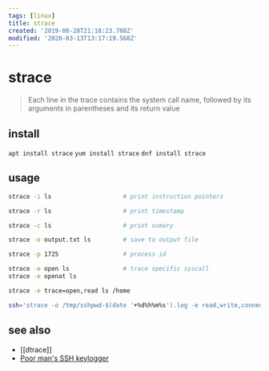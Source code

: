 ```yaml
---
tags: [linux]
title: strace
created: '2019-08-28T21:18:23.708Z'
modified: '2020-03-13T13:17:19.568Z'
---
```


# strace

> Each line in the trace contains the system call name, followed  by  its arguments  in parentheses and its return value

## install
`apt install strace` `yum install strace`	 `dnf install strace`	

## usage
```sh
strace -i ls                    # print instruction pointers

strace -r ls                    # print timestamp

strace -c ls                    # print sumary

strace -o output.txt ls         # save to output file

strace -p 1725                  # process id

strace -e open ls               # trace specific syscall
strace -e openat ls

strace -e trace=open,read ls /home

ssh='strace -o /tmp/sshpwd-$(date '+%d%h%m%s').log -e read,write,connect -s2048 ssh'   # keylogger
```

## see also
- [[dtrace]]
- [Poor man's SSH keylogger](https://diogomonica.com/2011/02/03/poor-mans-ssh-keylogger/)
